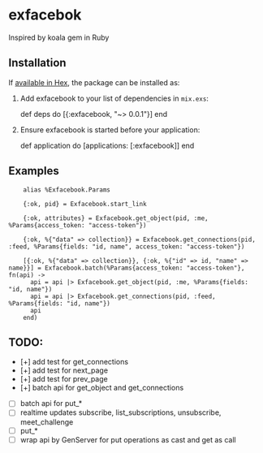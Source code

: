 # exfacebok

Inspired by koala gem in Ruby

## Installation

If [available in Hex](https://hex.pm/docs/publish), the package can be installed as:

  1. Add exfacebook to your list of dependencies in `mix.exs`:

        def deps do
          [{:exfacebook, "~> 0.0.1"}]
        end

  2. Ensure exfacebook is started before your application:

        def application do
          [applications: [:exfacebook]]
        end


## Examples


```
    alias %Exfacebook.Params

    {:ok, pid} = Exfacebook.start_link

    {:ok, attributes} = Exfacebook.get_object(pid, :me, %Params{access_token: "access-token"})

    {:ok, %{"data" => collection}} = Exfacebook.get_connections(pid, :feed, %Params{fields: "id, name", access_token: "access-token"})

    [{:ok, %{"data" => collection}}, {:ok, %{"id" => id, "name" => name}}] = Exfacebook.batch(%Params{access_token: "access-token"}, fn(api) ->
      api = api |> Exfacebook.get_object(pid, :me, %Params{fields: "id, name"})
      api = api |> Exfacebook.get_connections(pid, :feed, %Params{fields: "id, name"})
      api
    end)

```

## TODO:

- [+] add test for get_connections
- [+] add test for next_page
- [+] add test for prev_page
- [+] batch api for get_object and get_connections
- [ ] batch api for put_*
- [ ] realtime updates subscribe, list_subscriptions, unsubscribe, meet_challenge
- [ ] put_*
- [ ] wrap api by GenServer for put operations as cast and get as call
